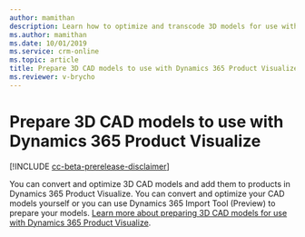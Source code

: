 ```yaml
---
author: mamithan
description: Learn how to optimize and transcode 3D models for use with Dynamics 365 Product Visualize
ms.author: mamithan
ms.date: 10/01/2019
ms.service: crm-online
ms.topic: article
title: Prepare 3D CAD models to use with Dynamics 365 Product Visualize
ms.reviewer: v-brycho
---
```


# Prepare 3D CAD models to use with Dynamics 365 Product Visualize

[!INCLUDE [cc-beta-prerelease-disclaimer](../includes/cc-beta-prerelease-disclaimer.md)]

You can convert and optimize 3D CAD models and add them to products in Dynamics 365 Product Visualize. You can convert and optimize your CAD models yourself or you can use Dynamics 365 Import Tool (Preview) to prepare your models. [Learn more about preparing 3D CAD models for use with Dynamics 365 Product Visualize](https://docs.microsoft.com/dynamics365/mixed-reality/import-tool/product-visualize).
